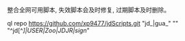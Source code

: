 整合全网可用脚本, 失效脚本会及时修复, 过期脚本及时删除。

ql repo https://github.com/xp9477/jdScripts.git "jd_|gua_" "" "^jd[^_]|USER|Zoo|JDJR|sign_"

